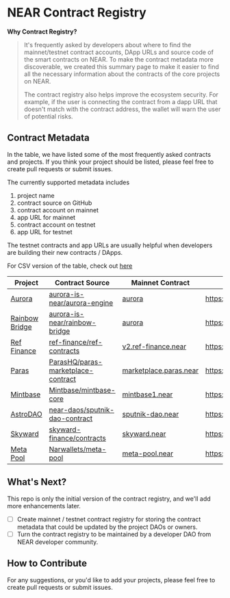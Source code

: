 # NEAR Contract Registry

**Why Contract Registry?**

> It's frequently asked by developers about where to find the mainnet/testnet contract accounts, DApp URLs and source code of the smart contracts on NEAR. To make the contract metadata more discoverable, we created this summary page to make it easier to find all the necessary information about the contracts of the core projects on NEAR. 
> 
> The contract registry also helps improve the ecosystem security. For example, if the user is connecting the contract from a dapp URL that doesn't match with the contract address, the wallet will warn the user of potential risks.
 

## Contract Metadata

In the table, we have listed some of the most frequently asked contracts and projects. If you think your project should be listed, please feel free to create pull requests or submit issues.

The currently supported metadata includes

1. project name
2. contract source on GitHub
3. contract account on mainnet
4. app URL for mainnet
5. contract account on testnet
6. app URL for testnet

The testnet contracts and app URLs are usually helpful when developers are building their new contracts / DApps.

For CSV version of the table, check out [here](/near-contract-registry.csv)

| Project | Contract Source | Mainnet Contract | Mainnet App | Testnet Contract | Testnet App
| -------- | -------- | -------- | -------- | -------- | -------- |
| [Aurora](https://awesomenear.com/aurora-dev) | [aurora-is-near/aurora-engine](https://github.com/aurora-is-near/aurora-engine) | [aurora](https://explorer.near.org/accounts/aurora) | https://aurora.dev/start | [aurora](https://explorer.testnet.near.org/accounts/aurora) | https://aurora.dev/start |
| [Rainbow Bridge](https://awesomenear.com/rainbow-bridge) | [aurora-is-near/rainbow-bridge](https://github.com/aurora-is-near/rainbow-bridge) | [aurora](https://explorer.near.org/accounts/aurora) | https://rainbowbridge.app | [aurora](https://explorer.testnet.near.org/accounts/aurora) | https://testnet.rainbowbridge.app |
| [Ref Finance](https://awesomenear.com/ref-finance) | [ref-finance/ref-contracts](https://github.com/ref-finance/ref-contracts) | [v2.ref-finance.near](https://explorer.near.org/accounts/v2.ref-finance.near) | https://app.ref.finance | [exchange.ref-dev.testnet](https://explorer.testnet.near.org/accounts/exchange.ref-dev.testnet) | https://testnet.ref.finance |
| [Paras](https://awesomenear.com/paras) | [ParasHQ/paras-marketplace-contract](https://github.com/ParasHQ/paras-marketplace-contract) | [marketplace.paras.near](https://explorer.near.org/accounts/marketplace.paras.near) | https://paras.id | [paras-marketplace-v2.testnet](https://explorer.testnet.near.org/accounts/paras-marketplace-v2.testnet) | https://testnet.paras.id |
| [Mintbase](https://awesomenear.com/mintbase) | [Mintbase/mintbase-core](https://github.com/Mintbase/mintbase-core) | [mintbase1.near](https://explorer.near.org/accounts/mintbase1.near) | https://mintbase.io | [mintspace2.testnet](https://explorer.testnet.near.org/accounts/mintspace2.testnet) | https://testnet.mintbase.io |
| [AstroDAO](https://awesomenear.com/astrodao) | [near-daos/sputnik-dao-contract](https://github.com/near-daos/sputnik-dao-contract) | [sputnik-dao.near](https://explorer.near.org/accounts/sputnik-dao.near) | https://app.astrodao.com | [sputnikv2.testnet](https://explorer.testnet.near.org/accounts/sputnikv2.testnet) | https://testnet.app.astrodao.com |
| [Skyward](https://awesomenear.com/skyward-finance) | [skyward-finance/contracts](https://github.com/skyward-finance/contracts) | [skyward.near](https://explorer.near.org/accounts/skyward.near) | https://app.skyward.finance | [skyward.testnet](https://explorer.testnet.near.org/accounts/skyward.testnet) | https://test.skyward.finance |
| [Meta Pool](https://awesomenear.com/meta-pool) | [Narwallets/meta-pool](https://github.com/Narwallets/meta-pool) | [meta-pool.near](https://explorer.near.org/accounts/meta-pool.near) | https://metapool.app/dapp/mainnet/meta | [meta-v2.pool.testnet](https://explorer.testnet.near.org/accounts/meta-v2.pool.testnet) | https://metapool.app/dapp/testnet/meta |

## What's Next?

This repo is only the initial version of the contract registry, and we'll add more enhancements later. 

- [ ] Create mainnet / testnet contract registry for storing the contract metadata that could be updated by the project DAOs or owners.
- [ ] Turn the contract registry to be maintained by a developer DAO from NEAR developer community.

## How to Contribute

For any suggestions, or you'd like to add your projects, please feel free to create pull requests or submit issues.
